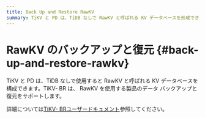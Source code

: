 ```yaml
---
title: Back Up and Restore RawKV
summary: TiKV と PD は、TiDB なしで RawKV と呼ばれる KV データベースを形成できます。TiKV- BR は、 RawKV のデータ バックアップと復元をサポートします。詳細については、TiKV Web サイトの TiKV- BRユーザー ドキュメントを参照してください。
---
```


# RawKV のバックアップと復元 {#back-up-and-restore-rawkv}

TiKV と PD は、TiDB なしで使用すると RawKV と呼ばれる KV データベースを構成できます。TiKV- BR は、 RawKV を使用する製品のデータ バックアップと復元をサポートします。

詳細については[TiKV- BRユーザードキュメント](https://tikv.org/docs/latest/concepts/explore-tikv-features/backup-restore/)参照してください。
